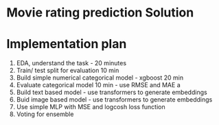 # Movie rating prediction Solution

# Implementation plan

1. EDA, understand the task - 20 minutes
2. Train/ test split for evaluation 10 min
3. Build simple numerical categorical model - xgboost 20 min
4. Evaluate categorical model 10 min - use RMSE and MAE a
5. Build text based model - use transformers to generate embeddings
6. Buid image based model - use transformers to generate embeddings
7. Use simple MLP with MSE and logcosh loss function
8. Voting for ensemble